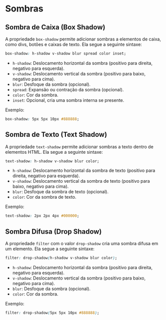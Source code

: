 # Sombras

## Sombra de Caixa (Box Shadow)

A propriedade `box-shadow` permite adicionar sombras a elementos de caixa, como divs, botões e caixas de texto. Ela segue a seguinte sintaxe:

```css
box-shadow: h-shadow v-shadow blur spread color inset;
```

- `h-shadow`: Deslocamento horizontal da sombra (positivo para direita, negativo para esquerda).
- `v-shadow`: Deslocamento vertical da sombra (positivo para baixo, negativo para cima).
- `blur`: Desfoque da sombra (opcional).
- `spread`: Expansão ou contração da sombra (opcional).
- `color`: Cor da sombra.
- `inset`: Opcional, cria uma sombra interna se presente.

Exemplo:

```css
box-shadow: 5px 5px 10px #888888;
```

## Sombra de Texto (Text Shadow)

A propriedade `text-shadow` permite adicionar sombras a texto dentro de elementos HTML. Ela segue a seguinte sintaxe:

```css
text-shadow: h-shadow v-shadow blur color;
```

- `h-shadow`: Deslocamento horizontal da sombra de texto (positivo para direita, negativo para esquerda).
- `v-shadow`: Deslocamento vertical da sombra de texto (positivo para baixo, negativo para cima).
- `blur`: Desfoque da sombra de texto (opcional).
- `color`: Cor da sombra de texto.

Exemplo:

```css
text-shadow: 2px 2px 4px #000000;
```

## Sombra Difusa (Drop Shadow)

A propriedade `filter` com o valor `drop-shadow` cria uma sombra difusa em um elemento. Ela segue a seguinte sintaxe:

```css
filter: drop-shadow(h-shadow v-shadow blur color);
```

- `h-shadow`: Deslocamento horizontal da sombra (positivo para direita, negativo para esquerda).
- `v-shadow`: Deslocamento vertical da sombra (positivo para baixo, negativo para cima).
- `blur`: Desfoque da sombra (opcional).
- `color`: Cor da sombra.

Exemplo:

```css
filter: drop-shadow(5px 5px 10px #888888);
```
